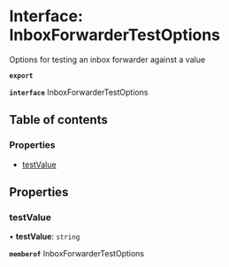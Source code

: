 # Interface: InboxForwarderTestOptions

Options for testing an inbox forwarder against a value

**`export`**

**`interface`** InboxForwarderTestOptions

## Table of contents

### Properties

- [testValue](InboxForwarderTestOptions.md#testvalue)

## Properties

### testValue

• **testValue**: `string`

**`memberof`** InboxForwarderTestOptions
